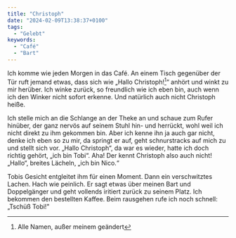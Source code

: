 ```yaml
---
title: "Christoph"
date: "2024-02-09T13:38:37+0100"
tags:
  - "Gelebt"
keywords:
  - "Café"
  - "Bart"
---
```


Ich komme wie jeden Morgen in das Café. An einem Tisch gegenüber der Tür ruft jemand etwas, dass sich wie „Hallo Christoph![^1]“ anhört und winkt zu mir herüber. Ich winke zurück, so freundlich wie ich eben bin, auch wenn ich den Winker nicht sofort erkenne. Und natürlich auch nicht Christoph heiße.

Ich stelle mich an die Schlange an der Theke an und schaue zum Rufer hinüber, der ganz nervös auf seinem Stuhl hin- und herrückt, wohl weil ich nicht direkt zu ihm gekommen bin. Aber ich kenne ihn ja auch gar nicht, denke ich eben so zu mir, da springt er auf, geht schnurstracks auf mich zu und stellt sich vor. „Hallo Christoph“, da war es wieder, hatte ich doch richtig gehört, „ich bin Tobi“. Aha! Der kennt Christoph also auch nicht! „Hallo“, breites Lächeln, „ich bin Nico.“

Tobis Gesicht entgleitet ihm für einen Moment. Dann ein verschwitztes Lachen. Hach wie peinlich. Er sagt etwas über meinen Bart und Doppelgänger und geht vollends iritiert zurück zu seinem Platz. Ich bekommen den bestellten Kaffee. Beim rausgehen rufe ich noch schnell: „Tschüß Tobi!"

[^1]: Alle Namen, außer meinem geändert
